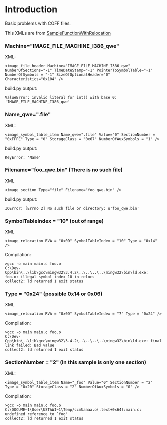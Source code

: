 # Introduction #

Basic problems with COFF files.

This XMLs are from [SampleFunctionWithRelocation](SampleFunctionWithRelocation.md)

### Machine="IMAGE\_FILE\_MACHINE\_I386\_qwe" ###

XML:
```
<image_file_header Machine="IMAGE_FILE_MACHINE_I386_qwe" NumberOfSections="-1" TimeDateStamp="-1" PointerToSymbolTable="-1" NumberOfSymbols = "-1" SizeOfOptionalHeader="0" Characteristics="0x104" />
```
build.py output:
```
ValueError: invalid literal for int() with base 0: 'IMAGE_FILE_MACHINE_I386_qwe'
```

### Name\_qwe=".file" ###

XML:
```
<image_symbol_table_item Name_qwe=".file" Value="0" SectionNumber = "0xFFFE" Type = "0" StorageClass = "0x67" NumberOfAuxSymbols = "1" />
```
build.py output:
```
KeyError: 'Name'
```

### Filename="foo\_qwe.bin" (There is no such file) ###

XML
```
<image_section Type="file" Filename="foo_qwe.bin" />
```
build.py output:
```
IOError: [Errno 2] No such file or directory: u'foo_qwe.bin'
```

### SymbolTableIndex = "10" (out of range) ###

XML
```
<image_relocation RVA = "0x0D" SymbolTableIndex = "10" Type = "0x14" />
```
Compilation:
```
>gcc -o main main.c foo.o
C:\Dev-Cpp\bin\..\lib\gcc\mingw32\3.4.2\..\..\..\..\mingw32\bin\ld.exe: foo.o: illegal symbol index 10 in relocs
collect2: ld returned 1 exit status
```

### Type = "0x24" (possible 0x14 or 0x06) ###

XML
```
<image_relocation RVA = "0x0D" SymbolTableIndex = "7" Type = "0x24" />
```
Compilation:
```
>gcc -o main main.c foo.o
C:\Dev-Cpp\bin\..\lib\gcc\mingw32\3.4.2\..\..\..\..\mingw32\bin\ld.exe: final link failed: Bad value
collect2: ld returned 1 exit status
```

### SectionNumber = "2"  (In this sample is only one section) ###

XML:
```
<image_symbol_table_item Name="_foo" Value="0" SectionNumber = "2" Type = "0x20" StorageClass = "2" NumberOfAuxSymbols = "0" />
```
Compilation:
```
>gcc -o main main.c foo.o
C:\DOCUME~1\User\USTAWI~1\Temp/ccmUaaaa.o(.text+0x64):main.c: undefined reference to `foo'
collect2: ld returned 1 exit status
```




